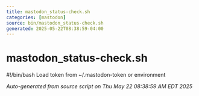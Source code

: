 ```yaml
---
title: mastodon_status-check.sh
categories: [mastodon]
source: bin/mastodon_status-check.sh
generated: 2025-05-22T08:38:59-04:00
---
```


# mastodon_status-check.sh

#!/bin/bash
Load token from ~/.mastodon-token or environment

_Auto-generated from source script on Thu May 22 08:38:59 AM EDT 2025_
